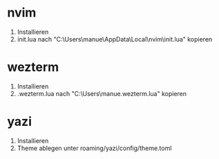 nvim
====
1. Installieren
2. init.lua nach "C:\Users\manue\AppData\Local\nvim\init.lua" kopieren

wezterm
=======
1. Installieren
2. .wezterm.lua nach "C:\Users\manue\.wezterm.lua" kopieren

yazi
====
1. Installieren
2. Theme ablegen unter roaming/yazi/config/theme.toml
